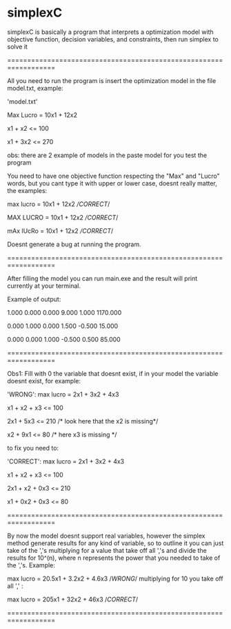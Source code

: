 # simplexC

simplexC is basically a program that interprets a optimization model with objective function, decision variables, and constraints, then run simplex to solve it

==================================================================

All you need to run the program is insert the optimization model in the file model.txt, example:

'model.txt'

Max Lucro = 10x1 + 12x2

x1 + x2 <= 100

x1 + 3x2 <= 270

obs: there are 2 example of models in the paste model for you test the program

You need to have one objective function respecting the "Max" and "Lucro" words, but you cant
type it with upper or lower case, doesnt really matter, the examples:

max lucro = 10x1 + 12x2 */CORRECT*/

MAX LUCRO = 10x1 + 12x2 */CORRECT*/

mAx lUcRo = 10x1 + 12x2 */CORRECT*/

Doesnt generate a bug at running the program.

==================================================================

After filling the model you can run main.exe and the result will print currently
at your terminal.

Example of output:

  1.000   0.000   0.000   9.000   1.000 1170.000

  0.000   1.000   0.000   1.500  -0.500  15.000

  0.000   0.000   1.000  -0.500   0.500  85.000

==================================================================

Obs1: Fill with 0 the variable that doesnt exist, if in your model the variable doesnt exist, for example:

'WRONG': 
max lucro = 2x1 + 3x2 + 4x3

x1 + x2 + x3 <= 100     

2x1 + 5x3  <= 210 /* look here that the x2 is missing*/

x2 + 9x1 <= 80    /* here x3 is missing */

to fix you need to:

'CORRECT':
max lucro = 2x1 + 3x2 + 4x3

x1 + x2 + x3 <= 100

2x1 + x2 + 0x3 <= 210

x1 + 0x2 + 0x3 <= 80


==================================================================


By now the model doesnt support real variables, however the simplex method generate results
for any kind of variable, so to outline it you can just take of the ','s multiplying for a value that take off all ','s and divide the results for 10^(n), where n represents the power that you needed to take of the ','s. Example:

max lucro = 20.5x1 + 3.2x2 + 4.6x3 /*WRONG*/ multiplying for 10 you take off all ',' :

max lucro = 205x1 + 32x2 + 46x3 /*CORRECT*/

==================================================================

